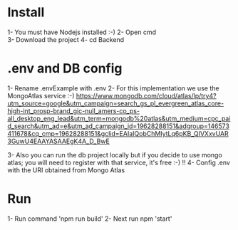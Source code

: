 # Install
1- You must have Nodejs installed :-) 
2- Open cmd  
3- Download the project
4- cd Backend 

# .env and DB config
1- Rename .envExample with .env
2- For this implementation we use the MongoAtlas service :-)
https://www.mongodb.com/cloud/atlas/lp/try4?utm_source=google&utm_campaign=search_gs_pl_evergreen_atlas_core-high-int_prosp-brand_gic-null_amers-co_ps-all_desktop_eng_lead&utm_term=mongodb%20atlas&utm_medium=cpc_paid_search&utm_ad=e&utm_ad_campaign_id=19628288151&adgroup=146573411678&cq_cmp=19628288151&gclid=EAIaIQobChMIytLq6pKB_QIVXxvUAR3GuwU4EAAYASAAEgK4A_D_BwE

3- Also you can run the db project locally but if you decide to use mongo atlas; you will need to register with that service, it's free :-) !!
4- Config .env with the URI obtained from Mongo Atlas  

# Run
1- Run command 'npm run build'
2- Next run npm 'start'

